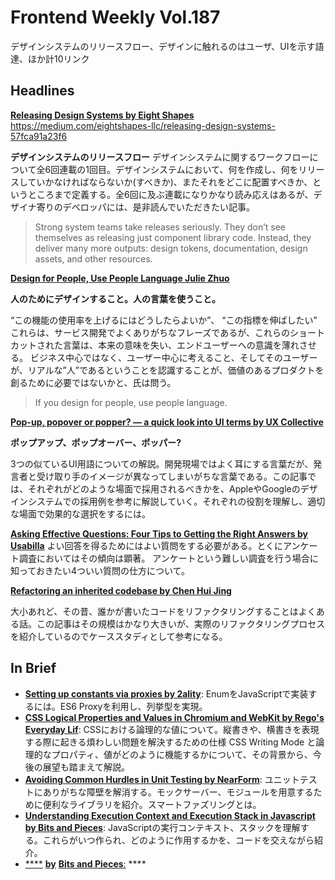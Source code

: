 # Frontend Weekly Vol.187

デザインシステムのリリースフロー、デザインに触れるのはユーザ、UIを示す語達、ほか計10リンク

## Headlines

[**Releasing Design Systems by Eight Shapes**](https://medium.com/eightshapes-llc/releasing-design-systems-57fca91a23f6)
https://medium.com/eightshapes-llc/releasing-design-systems-57fca91a23f6

**デザインシステムのリリースフロー**
デザインシステムに関するワークフローについて全6回連載の1回目。デザインシステムにおいて、何を作成し、何をリリースしていかなければならないか(すべきか)、またそれをどこに配置すべきか、というところまで定義する。全6回に及ぶ連載になりかなり読み応えはあるが、デザイナ寄りのデベロッパには、是非読んでいただきたい記事。

> Strong system teams take releases seriously. They don’t see themselves as releasing just component library code. Instead, they deliver many more outputs: design tokens, documentation, design assets, and other resources.

[**Design for People, Use People Language Julie Zhuo**](https://medium.com/@joulee/design-for-people-use-people-language-41efcf5203b1)

**人のためにデザインすること。人の言葉を使うこと。**

“この機能の使用率を上げるにはどうしたらよいか”、 “この指標を伸ばしたい” これらは、サービス開発でよくありがちなフレーズであるが、これらのショートカットされた言葉は、本来の意味を失い、エンドユーザーへの意識を薄れさせる。
ビジネス中心ではなく、ユーザー中心に考えること、そしてそのユーザーが、リアルな”人”であるということを認識することが、価値のあるプロダクトを創るために必要ではないかと、氏は問う。

> If you design for people, use people language.

[**Pop-up, popover or popper? — a quick look into UI terms by UX Collective**](https://uxdesign.cc/pop-up-popover-or-popper-a-quick-look-into-ui-terms-cb4114fca2a)

**ポップアップ、ポップオーバー、ポッパー?**

3つの似ているUI用語についての解説。開発現場ではよく耳にする言葉だが、発言者と受け取り手のイメージが異なってしまいがちな言葉である。この記事では、それぞれがどのような場面で採用されるべきかを、AppleやGoogleのデザインシステムでの採用例を参考に解説していく。それぞれの役割を理解し、適切な場面で効果的な選択をするには。

[**Asking Effective Questions: Four Tips to Getting the Right Answers by Usabilla**](https://usabilla.com/blog/asking-effective-questions-four-tips-getting-right-answers/)
よい回答を得るためにはよい質問をする必要がある。とくにアンケート調査においてはその傾向は顕著。
アンケートという難しい調査を行う場合に知っておきたい4ついい質問の仕方について。

[**Refactoring an inherited codebase by Chen Hui Jing**](https://www.chenhuijing.com/blog/refactoring-an-inherited-codebase/#%F0%9F%92%BB)

大小あれど、その昔、誰かが書いたコードをリファクタリングすることはよくある話。この記事はその規模はかなり大きいが、実際のリファクタリングプロセスを紹介しているのでケーススタディとして参考になる。

## In Brief
- [**Setting up constants via proxies by 2ality**](http://2ality.com/2018/08/enums-via-proxies.html): EnumをJavaScriptで実装するには。ES6 Proxyを利用し、列挙型を実現。
- [**CSS Logical Properties and Values in Chromium and WebKit by Rego's Everyday Lif**](http://2ality.com/2018/08/enums-via-proxies.html): CSSにおける論理的な値について。縦書きや、横書きを表現する際に起きる煩わしい問題を解決するための仕様 CSS Writing Mode と論理的なプロパティ、値がどのように機能するかについて、その背景から、今後の展望も踏まえて解説。
- [**Avoiding Common Hurdles in Unit Testing by NearForm**](http://2ality.com/2018/08/enums-via-proxies.html): ユニットテストにありがちな障壁を解消する。モックサーバー、モジュールを用意するために便利なライブラリを紹介。スマートファズリングとは。
- [**Understanding Execution Context and Execution Stack in Javascript by Bits and Pieces**](http://2ality.com/2018/08/enums-via-proxies.html): JavaScriptの実行コンテキスト、スタックを理解する。これらがいつ作られ、どのように作用するかを、コードを交えながら紹介。
- [****](https://blog.bitsrc.io/understanding-execution-context-and-execution-stack-in-javascript-1c9ea8642dd0) [**by**](https://blog.bitsrc.io/understanding-execution-context-and-execution-stack-in-javascript-1c9ea8642dd0) [**Bits and Pieces**](https://blog.bitsrc.io/understanding-execution-context-and-execution-stack-in-javascript-1c9ea8642dd0)[:](https://blog.bitsrc.io/understanding-execution-context-and-execution-stack-in-javascript-1c9ea8642dd0) ****
